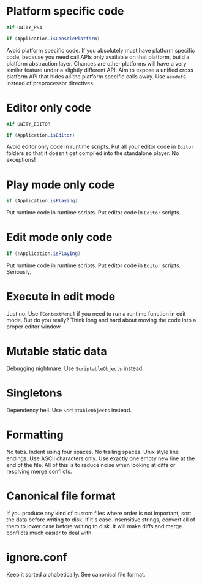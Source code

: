 # Platform specific code
```csharp
#if UNITY_PS4
```
```csharp
if (Application.isConsolePlatform)
```
Avoid platform specific code. If you absolutely must have platform specific code, because you need call APIs only available on that platform, build a platform abstraction layer. Chances are other platforms will have a very similar feature under a slightly different API. Aim to expose a unified cross platform API that hides all the platform specific calls away. Use `asmdef`s instead of preprocessor directives.

# Editor only code
```csharp
#if UNITY_EDITOR
```
```csharp
if (Application.isEditor)
```
Avoid editor only code in runtime scripts. Put all your editor code in `Editor` folders so that it doesn't get compiled into the standalone player. No exceptions!

# Play mode only code
```csharp
if (Application.isPlaying)
```
Put runtime code in runtime scripts. Put editor code in `Editor` scripts.

# Edit mode only code
```csharp
if (!Application.isPlaying)
```
Put runtime code in runtime scripts. Put editor code in `Editor` scripts. Seriously.

# Execute in edit mode
Just no. Use `[ContextMenu]` if you need to run a runtime function in edit mode. But do you really? Think long and hard about moving the code into a proper editor window.

# Mutable static data
Debugging nightmare. Use `ScriptableObjects` instead.

# Singletons
Dependency hell. Use `ScriptableObjects` instead.

# Formatting
No tabs. Indent using four spaces. No trailing spaces. Unix style line endings. Use ASCII characters only. Use exactly one empty new line at the end of the file. All of this is to reduce noise when looking at diffs or resolving merge conflicts.

# Canonical file format
If you produce any kind of custom files where order is not important, sort the data before writing to disk. If it's case-insensitive strings, convert all of them to lower case before writing to disk. It will make diffs and merge conflicts much easier to deal with.

# ignore.conf
Keep it sorted alphabetically. See canonical file format.
